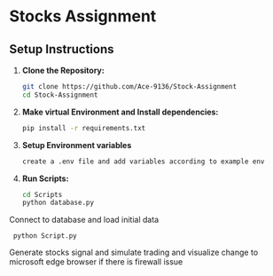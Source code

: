 # Stocks Assignment

## Setup Instructions

1. **Clone the Repository:**
   ```bash
   git clone https://github.com/Ace-9136/Stock-Assignment
   cd Stock-Assignment
   
2. **Make virtual Environment and Install dependencies:**
   ```bash
   pip install -r requirements.txt

3. **Setup Environment variables**
   ```bash
   create a .env file and add variables according to example env 

4. **Run Scripts:**

   ```bash
   cd Scripts
   python database.py

Connect to database and load initial data 

     python Script.py
Generate stocks signal and simulate trading and visualize change to microsoft edge browser if there is firewall issue
   
